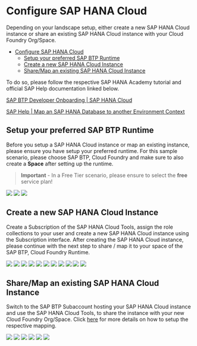 # Configure SAP HANA Cloud

Depending on your landscape setup, either create a new SAP HANA Cloud instance or share an existing SAP HANA Cloud instance with your Cloud Foundry Org/Space.

- [Configure SAP HANA Cloud](#configure-sap-hana-cloud)
  - [Setup your preferred SAP BTP Runtime](#setup-your-preferred-sap-btp-runtime)
  - [Create a new SAP HANA Cloud Instance](#create-a-new-sap-hana-cloud-instance)
  - [Share/Map an existing SAP HANA Cloud Instance](#sharemap-an-existing-sap-hana-cloud-instance)

To do so, please follow the respective SAP HANA Academy tutorial and official SAP Help documentation linked below.

[SAP BTP Developer Onboarding | SAP HANA Cloud](https://blogs.sap.com/2022/12/16/sap-btp-developer-onboarding-sap-hana-cloud/)

[SAP Help | Map an SAP HANA Database to another Environment Context](https://help.sap.com/docs/hana-cloud/sap-hana-cloud-administration-guide/map-sap-hana-database-to-another-environment-context)

## Setup your preferred SAP BTP Runtime

Before you setup a SAP HANA Cloud instance or map an existing instance, please ensure you have setup your preferred runtime. For this sample scenario, please choose SAP BTP, Cloud Foundry and make sure to also create a **Space** after setting up the runtime.

> **Important** - In a Free Tier scenario, please ensure to select the **free** service plan!

[<img src="./images/BTP_Runtime01.png"/>](./images/BTP_Runtime01.png?raw=true)
[<img src="./images/BTP_Runtime02.png"/>](./images/BTP_Runtime02.png?raw=true)
[<img src="./images/BTP_Runtime03.png"/>](./images/BTP_Runtime03.png?raw=true)

## Create a new SAP HANA Cloud Instance

Create a Subscription of the SAP HANA Cloud Tools, assign the role collections to your user and create a new SAP HANA Cloud instance using the Subscription interface. After creating the SAP HANA Cloud instance, please continue with the next step to share / map it to your space of the SAP BTP, Cloud Foundry Runtime.

[<img src="./images/HC_CreateInstance01.png"/>](./images/HC_CreateInstance01.png?raw=true)
[<img src="./images/HC_CreateInstance02.png"/>](./images/HC_CreateInstance02.png?raw=true)
[<img src="./images/HC_CreateInstance03.png"/>](./images/HC_CreateInstance03.png?raw=true)
[<img src="./images/HC_CreateInstance04.png"/>](./images/HC_CreateInstance04.png?raw=true)
[<img src="./images/HC_CreateInstance05.png"/>](./images/HC_CreateInstance05.png?raw=true)
[<img src="./images/HC_CreateInstance06.png"/>](./images/HC_CreateInstance06.png?raw=true)
[<img src="./images/HC_CreateInstance07.png"/>](./images/HC_CreateInstance07.png?raw=true)
[<img src="./images/HC_CreateInstance08.png"/>](./images/HC_CreateInstance08.png?raw=true)
[<img src="./images/HC_CreateInstance09.png"/>](./images/HC_CreateInstance09.png?raw=true)
[<img src="./images/HC_CreateInstance10.png"/>](./images/HC_CreateInstance010.png?raw=true)
[<img src="./images/HC_CreateInstance11.png"/>](./images/HC_CreateInstance011.png?raw=true)

## Share/Map an existing SAP HANA Cloud Instance

Switch to the SAP BTP Subaccount hosting your SAP HANA Cloud instance and use the SAP HANA Cloud Tools, to share the instance with your new Cloud Foundry Org/Space. Click [here](https://help.sap.com/docs/hana-cloud/sap-hana-cloud-administration-guide/map-sap-hana-database-to-another-environment-context) for more details on how to setup the respective mapping.

[<img src="./images/HC_MapInstance01.png"/>](./images/HC_MapInstance01.png?raw=true)
[<img src="./images/HC_MapInstance02.png"/>](./images/HC_MapInstance02.png?raw=true)
[<img src="./images/HC_MapInstance03.png"/>](./images/HC_MapInstance03.png?raw=true)
[<img src="./images/HC_MapInstance04.png"/>](./images/HC_MapInstance04.png?raw=true)
[<img src="./images/HC_MapInstance05.png"/>](./images/HC_MapInstance05.png?raw=true)
[<img src="./images/HC_MapInstance06.png"/>](./images/HC_MapInstance06.png?raw=true)
